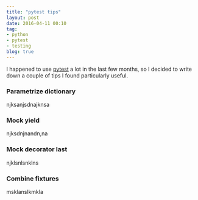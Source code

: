 ```yaml
---
title: "pytest tips"
layout: post
date: 2016-04-11 00:10
tag:
- python
- pytest
- testing
blog: true
---
```


I happened to use [pytest](https://github.com/pytest-dev/pytest) a lot in the last few months, so I decided to write down a couple of tips I found particularly useful.

### Parametrize dictionary

njksanjsdnajknsa

### Mock yield

njksdnjnandn,na

### Mock decorator last

njklsnlsnklns

### Combine fixtures

msklanslkmkla
